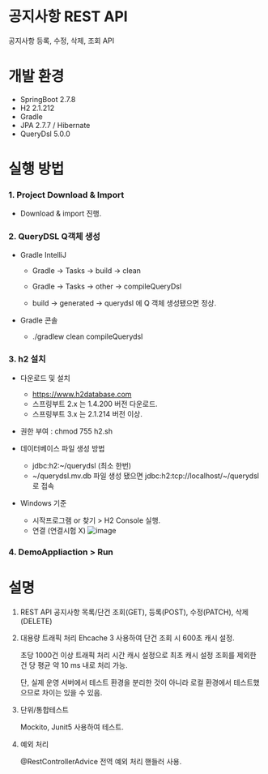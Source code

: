 # 공지사항 REST API
공지사항 등록, 수정, 삭제, 조회 API
<br>
# 개발 환경
- SpringBoot 2.7.8
- H2 2.1.212
- Gradle
- JPA 2.7.7 / Hibernate 
- QueryDsl 5.0.0

# 실행 방법
### 1. Project Download & Import
- Download & import 진행.
### 2. QueryDSL Q객체 생성
- Gradle IntelliJ
   - Gradle → Tasks → build → clean

   - Gradle → Tasks → other → compileQueryDsl

   - build → generated → querydsl 에 Q 객체 생성됐으면 정상.
  
- Gradle 콘솔
   - ./gradlew clean compileQuerydsl

### 3. h2 설치
- 다운로드 및 설치
     - https://www.h2database.com
     - 스프링부트 2.x 는 1.4.200 버전 다운로드.
     - 스프링부트 3.x 는 2.1.214 버전 이상.
- 권한 부여 : chmod 755 h2.sh
- 데이터베이스 파일 생성 방법
     - jdbc:h2:~/querydsl (최소 한번)
     -  \~/querydsl.mv.db 파일 생성 됐으면
       jdbc:h2:tcp://localhost/~/querydsl 로 접속

- Windows 기준
     - 시작프로그램 or 찾기 > H2 Console 실행.
     - 연결 (연결시험 X)
       ![image](https://github.com/codejcd/notice-demo/assets/14977984/0c4719f9-25ca-41af-a094-f842b9b5faf0)

### 4. DemoAppliaction > Run

# 설명
1. REST API
   공지사항 목록/단건 조회(GET), 등록(POST), 수정(PATCH), 삭제(DELETE)
   
3. 대용량 트래픽 처리
   Ehcache 3 사용하여 단건 조회 시 600초 캐시 설정.
   
   초당 1000건 이상 트래픽 처리 시간 캐시 설정으로 최초 캐시 설정 조회를 제외한 건 당 평균 약 10 ms 내로 처리 가능.
   
   단, 실제 운영 서버에서 테스트 환경을 분리한 것이 아니라 로컬 환경에서 테스트했으므로 차이는 있을 수 있음.
   
5. 단위/통합테스트
   
   Mockito, Junit5 사용하여 테스트.
   
7. 예외 처리
   
   @RestControllerAdvice 전역 예외 처리 핸들러 사용.
   
   

   
